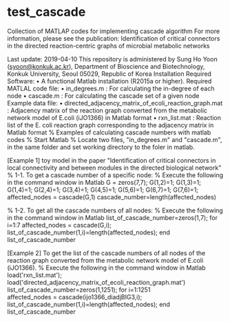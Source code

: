 # test_cascade

Collection of MATLAP codes for implementing cascade algorithm
For more information, please see the publication: Identification of critical connectors in the directed reaction-centric graphs of microbial metabolic networks

Last update: 2019-04-10
This repository is administered by Sung Ho Yoon (syoon@konkuk.ac.kr), Department of Bioscience and Biotechnology, Konkuk University, Seoul 05029, Republic of Korea
Installation
Required Software:
•	A functional Matlab installation (R2015a or higher).
Required MATLAL code file:
•	in_degrees.m : For calculating the in-degree of each node
•	cascade.m : For calculating the cascade set of a given node
Example data file:
•	directed_adjacency_matrix_of_ecoli_reaction_graph.mat : Adjacency matrix of the reaction graph converted from the metabolic network model of E.coli (iJO1366) in Matlab format
•	rxn_list.mat : Reaction list of the E. coli reaction graph corresponding to the adjacency matrix in Matlab format
% Examples of calculating cascade numbers with matlab codes
% Start Matlab
% Locate two files, "in_degrees.m" and "cascade.m", in the same folder and set working directory to the foler in matlab.

[Example 1] toy model in the paper "Identification of critical connectors in local connectivity and between modules in the directed biological network" 
% 1-1. To get a cascade number of a specific node: 
% Execute the following in the command window in Matlab
G = zeros(7,7);
G(1,2)=1; G(1,3)=1; G(1,4)=1; G(2,4)=1; G(3,4)=1; G(4,5)=1; G(5,6)=1; G(6,7)=1; G(7,6)=1;
affected_nodes = cascade(G,1)
cascade_number=length(affected_nodes)
 
% 1-2. To get all the cascade numbers of all nodes: 
% Execute the following in the command window in Matlab
list_of_cascade_number=zeros(1,7);
for i=1:7 
	affected_nodes = cascade(G,i);
	list_of_cascade_number(1,i)=length(affected_nodes);
end 
list_of_cascade_number

[Example 2] To get the list of the cascade numbers of all nodes of the reaction graph converted from the metabolic network model of E.coli (iJO1366). 
% Execute the following in the command window in Matlab
load('rxn_list.mat');
load('directed_adjacency_matrix_of_ecoli_reaction_graph.mat')
list_of_cascade_number=zeros(1,1251);
for i=1:1251	
	affected_nodes = cascade(ijo1366_diadjBIG3,i);
	list_of_cascade_number(1,i)=length(affected_nodes);
end 
list_of_cascade_number

